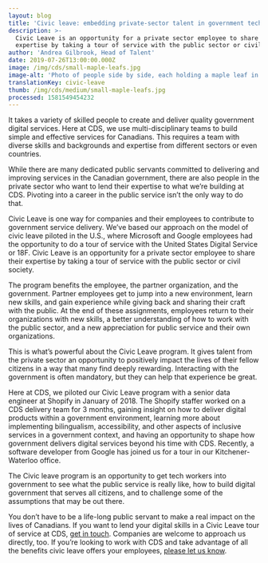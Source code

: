 ```yaml
---
layout: blog
title: 'Civic leave: embedding private-sector talent in government tech'
description: >-
  Civic Leave is an opportunity for a private sector employee to share their
  expertise by taking a tour of service with the public sector or civil society.
author: 'Andrea Gilbrook, Head of Talent'
date: 2019-07-26T13:00:00.000Z
image: /img/cds/small-maple-leafs.jpg
image-alt: 'Photo of people side by side, each holding a maple leaf in their hand.'
translationKey: civic-leave
thumb: /img/cds/medium/small-maple-leafs.jpg
processed: 1581549454232
---
```

It takes a variety of skilled people to create and deliver quality government digital services. Here at CDS, we use multi-disciplinary teams to build simple and effective services for Canadians. This requires a team with diverse skills and backgrounds and expertise from different sectors or even  countries. 

While there are many dedicated public servants committed to delivering and improving services in the Canadian government, there are also people in the private sector who want to lend their expertise to what we’re building at CDS. Pivoting into a career in the public service isn’t the only way to do that.

Civic Leave is one way for companies and their employees to contribute to government service delivery.  We’ve based our approach on the model of civic leave piloted in the U.S., where Microsoft and Google employees had the opportunity to do a tour of service with the United States Digital Service or 18F.  Civic Leave is an opportunity for a private sector employee to share their expertise by taking a tour of service with the public sector or civil society.  

The program benefits the employee, the partner organization, and the government. Partner employees get to jump into a new environment, learn new skills, and gain experience while giving back and sharing their craft with the public. At the end of these assignments, employees return to their organizations with new skills, a better understanding of how to work with the public sector,  and a new appreciation for public service and their own organizations. 

This is what’s powerful about the Civic Leave program. It gives talent from the private sector an opportunity to positively impact the lives of their fellow citizens in a way that many find deeply rewarding. Interacting with the government is often mandatory, but they can help that experience be great.

Here at CDS, we piloted our Civic Leave program with a senior data engineer at Shopify in January of 2018.  The Shopify staffer worked on a CDS delivery team for 3 months, gaining insight on how to deliver digital products within a government  environment, learning more about implementing bilingualism, accessibility, and other aspects of inclusive services in a government context, and having an opportunity to shape how government delivers digital services beyond his time with CDS. Recently, a software developer from Google has joined us for a tour in our Kitchener-Waterloo office. 

The Civic leave program is an opportunity to get tech workers into government to see what the public service is really like, how to build digital government that serves all citizens, and to challenge some of the assumptions that may be out there. 

You don’t have to be a life-long public servant to make a real impact on the lives of Canadians. If you want to lend your digital skills in a Civic Leave tour of service at CDS, [get in touch](mailto:cds-snc@tbs-sct.gc.ca). Companies are welcome to approach us directly, too. If you’re looking to work with CDS and take advantage of all the benefits civic leave offers your employees, [please let us know](mailto:cds-snc@tbs-sct.gc.ca).


